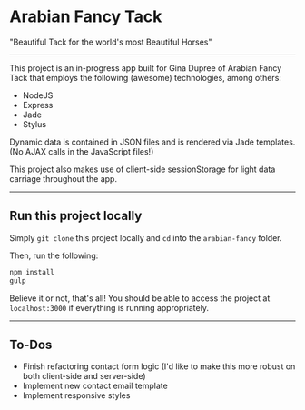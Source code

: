 Arabian Fancy Tack
=========

"Beautiful Tack for the world's most Beautiful Horses"

---

This project is an in-progress app built for Gina Dupree of Arabian Fancy Tack that employs the following (awesome) technologies, among others:

  - NodeJS
  - Express
  - Jade
  - Stylus

Dynamic data is contained in JSON files and is rendered via Jade templates. (No AJAX calls in the JavaScript files!)

This project also makes use of client-side sessionStorage for light data carriage throughout the app.

---

Run this project locally
----

Simply `git clone` this project locally and `cd` into the `arabian-fancy` folder.

Then, run the following:

```sh
npm install
gulp
```

Believe it or not, that's all! You should be able to access the project at `localhost:3000` if everything is running appropriately.

---

To-Dos
----

  - Finish refactoring contact form logic (I'd like to make this more robust on both client-side and server-side)
  - Implement new contact email template
  - Implement responsive styles
